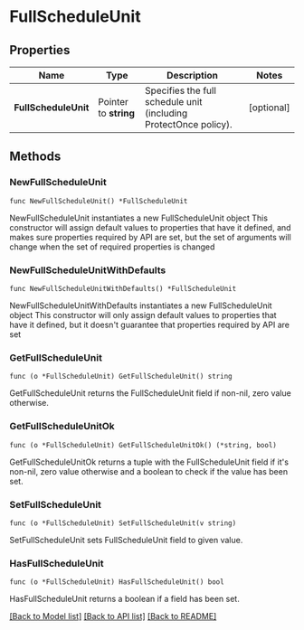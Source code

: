 # FullScheduleUnit

## Properties

Name | Type | Description | Notes
------------ | ------------- | ------------- | -------------
**FullScheduleUnit** | Pointer to **string** | Specifies the full schedule unit (including ProtectOnce policy). | [optional] 

## Methods

### NewFullScheduleUnit

`func NewFullScheduleUnit() *FullScheduleUnit`

NewFullScheduleUnit instantiates a new FullScheduleUnit object
This constructor will assign default values to properties that have it defined,
and makes sure properties required by API are set, but the set of arguments
will change when the set of required properties is changed

### NewFullScheduleUnitWithDefaults

`func NewFullScheduleUnitWithDefaults() *FullScheduleUnit`

NewFullScheduleUnitWithDefaults instantiates a new FullScheduleUnit object
This constructor will only assign default values to properties that have it defined,
but it doesn't guarantee that properties required by API are set

### GetFullScheduleUnit

`func (o *FullScheduleUnit) GetFullScheduleUnit() string`

GetFullScheduleUnit returns the FullScheduleUnit field if non-nil, zero value otherwise.

### GetFullScheduleUnitOk

`func (o *FullScheduleUnit) GetFullScheduleUnitOk() (*string, bool)`

GetFullScheduleUnitOk returns a tuple with the FullScheduleUnit field if it's non-nil, zero value otherwise
and a boolean to check if the value has been set.

### SetFullScheduleUnit

`func (o *FullScheduleUnit) SetFullScheduleUnit(v string)`

SetFullScheduleUnit sets FullScheduleUnit field to given value.

### HasFullScheduleUnit

`func (o *FullScheduleUnit) HasFullScheduleUnit() bool`

HasFullScheduleUnit returns a boolean if a field has been set.


[[Back to Model list]](../README.md#documentation-for-models) [[Back to API list]](../README.md#documentation-for-api-endpoints) [[Back to README]](../README.md)


